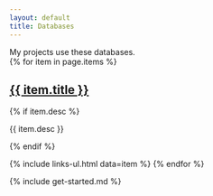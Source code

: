 ```yaml
---
layout: default
title: Databases
---
```


<section markdown="1">
My projects use these databases.
</section>

<section>
{% for item in page.items %}
  <h1><a href="{{ item.url }}">{{ item.title }}</a></h1>

  {% if item.desc %}
  <p>{{ item.desc }}</p>
  {% endif %}

  {% include links-ul.html data=item %}
{% endfor %}
</section>

<section markdown="1">
{% include get-started.md %}
</section>

<script>
element = document.getElementById("db-menu");
element.className += " active";
</script>
